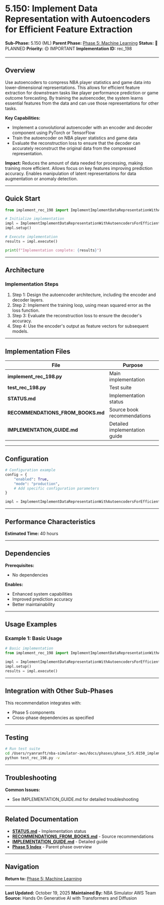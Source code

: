 # 5.150: Implement Data Representation with Autoencoders for Efficient Feature Extraction

**Sub-Phase:** 5.150 (ML)
**Parent Phase:** [Phase 5: Machine Learning](../PHASE_5_INDEX.md)
**Status:** 🔵 PLANNED
**Priority:** 🟡 IMPORTANT
**Implementation ID:** rec_198

---

## Overview

Use autoencoders to compress NBA player statistics and game data into lower-dimensional representations. This allows for efficient feature extraction for downstream tasks like player performance prediction or game outcome forecasting. By training the autoencoder, the system learns essential features from the data and can use those representations for other tasks.

**Key Capabilities:**
- Implement a convolutional autoencoder with an encoder and decoder component using PyTorch or TensorFlow
- Train the autoencoder on NBA player statistics and game data
- Evaluate the reconstruction loss to ensure that the decoder can accurately reconstruct the original data from the compressed representation.

**Impact:**
Reduces the amount of data needed for processing, making training more efficient. Allows focus on key features improving prediction accuracy. Enables manipulation of latent representations for data augmentation or anomaly detection.

---

## Quick Start

```python
from implement_rec_198 import ImplementImplementDataRepresentationWithAutoencodersForEfficientFeatureExtraction

# Initialize implementation
impl = ImplementImplementDataRepresentationWithAutoencodersForEfficientFeatureExtraction()
impl.setup()

# Execute implementation
results = impl.execute()

print(f"Implementation complete: {results}")
```

---

## Architecture

### Implementation Steps

1. Step 1: Design the autoencoder architecture, including the encoder and decoder layers.
2. Step 2: Implement the training loop, using mean squared error as the loss function.
3. Step 3: Evaluate the reconstruction loss to ensure the decoder's accuracy.
4. Step 4: Use the encoder's output as feature vectors for subsequent models.

---

## Implementation Files

| File | Purpose |
|------|---------|
| **implement_rec_198.py** | Main implementation |
| **test_rec_198.py** | Test suite |
| **STATUS.md** | Implementation status |
| **RECOMMENDATIONS_FROM_BOOKS.md** | Source book recommendations |
| **IMPLEMENTATION_GUIDE.md** | Detailed implementation guide |

---

## Configuration

```python
# Configuration example
config = {
    "enabled": True,
    "mode": "production",
    # Add specific configuration parameters
}

impl = ImplementImplementDataRepresentationWithAutoencodersForEfficientFeatureExtraction(config=config)
```

---

## Performance Characteristics

**Estimated Time:** 40 hours

---

## Dependencies

**Prerequisites:**
- No dependencies

**Enables:**
- Enhanced system capabilities
- Improved prediction accuracy
- Better maintainability

---

## Usage Examples

### Example 1: Basic Usage

```python
# Basic implementation
from implement_rec_198 import ImplementImplementDataRepresentationWithAutoencodersForEfficientFeatureExtraction

impl = ImplementImplementDataRepresentationWithAutoencodersForEfficientFeatureExtraction()
impl.setup()
results = impl.execute()
```

---

## Integration with Other Sub-Phases

This recommendation integrates with:
- Phase 5 components
- Cross-phase dependencies as specified

---

## Testing

```bash
# Run test suite
cd /Users/ryanranft/nba-simulator-aws/docs/phases/phase_5/5.0150_implement_data_representation_with_autoencoders_for_efficien
python test_rec_198.py -v
```

---

## Troubleshooting

**Common Issues:**
- See IMPLEMENTATION_GUIDE.md for detailed troubleshooting

---

## Related Documentation

- **[STATUS.md](STATUS.md)** - Implementation status
- **[RECOMMENDATIONS_FROM_BOOKS.md](RECOMMENDATIONS_FROM_BOOKS.md)** - Source recommendations
- **[IMPLEMENTATION_GUIDE.md](IMPLEMENTATION_GUIDE.md)** - Detailed guide
- **[Phase 5 Index](../PHASE_5_INDEX.md)** - Parent phase overview

---

## Navigation

**Return to:** [Phase 5: Machine Learning](../PHASE_5_INDEX.md)

---

**Last Updated:** October 19, 2025
**Maintained By:** NBA Simulator AWS Team
**Source:** Hands On Generative AI with Transformers and Diffusion
